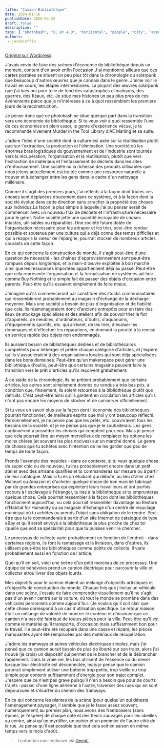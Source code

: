 ```yaml
---
title: "Camion-Bibliothèque"
date: 2024-01-16
publishDate: 2025-04-29
draft: false
description: ""
tags: [ "photobash", "CC BY 4.0", "horizontal", "people", "city", "economy"]
authors:
 - jacobcoffin
---
```


[Original sur Wordpress](https://jacobcoffinwrites.wordpress.com/2024/01/16/library-economy-heavy-items-delivery-collections/)

J'avais envie de faire des scènes d'économie de bibliothèque depuis un moment, content d'en avoir enfin l'occasion.J'ai mentionné ailleurs que ces cartes postales se situent un peu plus tôt dans la chronologie du solarpunk que beaucoup d'autres œuvres que je connais dans le genre. J'aime voir le travail en cours, les étapes intermédiaires. La plupart des œuvres solarpunk que j'ai lues ont pour toile de fond des catastrophes climatiques, des guerres, des fléaux, etc. Je situe mes histoires un peu plus près de ces événements parce que je m'intéresse à ce à quoi ressemblent les premiers jours de la reconstruction.

Je pense donc que ce photobash se situe quelque part dans la transition vers une économie de bibliothèque. Si tu veux voir à quoi ressemble l'une de ces économies en plein essor, le genre d'expérience vécue, je te recommande vivement Murder in the Tool Library d'AE Marling et sa suite.

J'adore l'idée d'une société dont la culture est axée sur la réutilisation plutôt que sur l'extraction, la production et l'élimination. Une société où les énormes bras logistiques du gouvernement et de l'industrie sont tournés vers la récupération, l'organisation et la réutilisation, plutôt que vers l'extraction de matériaux et l'entassement de déchets dans les sites d'enfouissement. Une société où la richesse des produits utilisables que nous jetons actuellement est traitée comme une ressource naturelle à trouver et à échanger entre les gens dans le cadre d'un nettoyage millénaire.

Comme il s'agit des premiers jours, j'ai réfléchi à la façon dont toutes ces choses sont déplacées doucement dans ce système, et à la façon dont la société évolue dans cette direction sans arracher la propriété des choses aux individus.La façon la plus simple à laquelle j'ai pu penser serait de commencer avec un nouveau flux de déchets et l'infrastructure nécessaire pour le gérer. Notre société jette une quantité incroyable de choses intactes, utilisables ou réparables. Une société future dotée de l'organisation nécessaire pour les attraper et les trier, peut-être rendue possible et soutenue par une culture qui a déjà connu des temps difficiles et qui a réappris la valeur de l'épargne, pourrait stocker de nombreux articles courants de cette façon.

En ce qui concerne la construction du monde, il s'agit peut-être d'une question de nécessité - les chaînes d'approvisionnement sont peut-être rompues depuis longtemps, et la main-d'œuvre exploitée à bon marché ainsi que les ressources importées appartiennent déjà au passé. Peut-être que cela représente l'organisation et la formalisation de systèmes ad-hoc comme Buy Nothing et le simple fait de passer des objets d'occasion entre parents. Peut-être qu'ils essaient simplement de faire mieux.

J'imagine qu'ils commenceront par constituer des stocks communautaires qui ressembleront probablement au magasin d'échange de la décharge moyenne. Mais une société a besoin de plus d'organisation et de fiabilité que cela. Ils réaménageraient donc d'anciens entrepôts pour en faire des lieux de stockage spécialisés et des ateliers afin de pouvoir trier le flot d'appareils, de meubles, d'ordinateurs, d'outils, d'aquariums, d'équipements sportifs, etc. qui arrivent, de les trier, d'évaluer les dommages et d'effectuer les réparations, en donnant la priorité à la remise en service rapide des objets non endommagés.

Ils auraient besoin de bibliothèques dédiées et de bibliothécaires compétents pour héberger et prêter chaque catégorie d'articles, et j'espère qu'ils s'associeraient à des organisations locales qui sont déjà spécialisées dans les bons domaines. Peut-être qu'un makerspace peut gérer une bibliothèque d'outils, peut-être que certains magasins peuvent faire la transition vers le prêt d'articles qu'ils reçoivent gratuitement.

À ce stade de la chronologie, ils ne prêtent probablement que certains articles, les autres sont simplement donnés ou vendus à très bas prix, à condition que, finalement, ils soient retournés à la bibliothèque plutôt que détruits. C'est peut-être ainsi qu'ils gardent en circulation les articles qu'ils n'ont pas encore les moyens de stocker et de conserver officiellement.

Si tu veux en savoir plus sur la façon dont l'économie des bibliothèques pourrait fonctionner, de meilleurs esprits que moi y ont beaucoup réfléchi. Personnellement, je ne pense pas que les prêts, etc. couvriraient tous les besoins de la société, et je ne pense pas que je le souhaiterais. Les gens continueront à posséder les choses qui comptent pour eux. Mais je pense que cela pourrait être un moyen merveilleux de remplacer les options les moins chères (et souvent les plus nocives) sur un marché donné. Le genre de choses que tu achètes avec l'intention de ne les garder que peu de temps de toute façon.

Prends l'exemple des meubles - dans ce contexte, si tu veux quelque chose de super chic ou de nouveau, tu iras probablement encore dans un petit atelier avec des artisans qualifiés et tu commanderas sur mesure ou à partir de leur catalogue. Mais si tu es un étudiant qui débute, au lieu d'aller chez Walmart ou Amazon et d'acheter quelque chose de bon marché fabriqué par de grandes entreprises qui exploitent leurs travailleurs et ont parfois recours à l'esclavage à l'étranger, tu iras à la bibliothèque et tu emprunteras quelque chose. Cela pourrait ressembler à la façon dont les bibliothèques fonctionnent aujourd'hui, ou cela pourrait ressembler davantage au Restore d'Habitat for Humanity ou au magasin d'échange d'un centre de recyclage municipal où tu achètes ou prends l'objet sans obligation de le rendre. Peut-être que tu le commanderais à partir d'un site Internet de catalogue de type eBay et qu'il serait envoyé à la bibliothèque la plus proche de chez toi (quelle que soit sa spécialité) pour que tu puisses venir le chercher.

Le processus de collecte varie probablement en fonction de l'endroit - dans certaines régions, ils font le ramassage et la livraison, dans d'autres, ils utilisent peut-être les bibliothèques comme points de collecte. Il varie probablement aussi en fonction de l'article.

Quoi qu'il en soit, voici une scène d'un petit morceau de ce processus. Une équipe de bénévoles prend un camion électrique pour parcourir la ville et collecter et/ou livrer des objets lourds.

Mes objectifs pour le camion étaient un mélange d'objectifs artistiques et d'objectifs de construction du monde. Chaque fois que j'inclus un véhicule dans une scène, j'essaie de faire comprendre visuellement qu'il ne s'agit pas d'un avenir centré sur la voiture, où tout le monde se promène dans des véhicules personnels comme aujourd'hui. (Je voulais qu'il soit clair que cette chose correspond à un cas d'utilisation spécifique. Le retour maison était un mélange de volonté de montrer le contenu et d'insinuer que ce camion n'a pas été fabriqué de toutes pièces pour la ville. Peut-être qu'il est comme le matériel qu'il transporte, d'occasion mais suffisamment bon pour le travail. Il a peut-être été récupéré dans une casse et réparé, les pièces manquantes ayant été remplacées par des matériaux de récupération.

J'adore les tramways et autres véhicules électriques simples, mais j'ai pensé que ce camion aurait besoin de plus de liberté sur son trajet, alors j'ai trouvé (je crois) un dispositif qui permet de le brancher et de le débrancher rapidement. Dans la vraie vie, les bus utilisent de l'essence ou du diesel lorsque leur électricité est déconnectée, mais je pense que le camion pourrait simplement utiliser une batterie trop petite, trop vieille ou trop simple pour contenir suffisamment d'énergie pour son trajet complet. J'espère que ce n'est pas grave puisqu'il n'en a besoin que pour de courts trajets : passer d'une ligne aérienne à l'autre, traverser des rues qui en sont dépourvues et s'écarter du chemin des tramways.

En ce qui concerne les plantes de la scène (pour quelqu'un qui déteste l'aménagement paysager, il semble que je le fasse assez souvent, numériquement) au premier plan, nous avons des framboisiers (sans épines, je l'espère) de chaque côté et des fleurs sauvages pour les abeilles au centre, ainsi qu'un myrtillier, un poirier et un pommier de l'autre côté de la rue. Je pense qu'il est possible que tout cela soit en saison en même temps vers le mois d'août.

> Traduction non-inclusive via [DeepL](https://www.deepl.com/translator)
